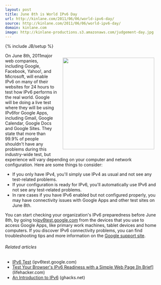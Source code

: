 ```yaml
---
layout: post
title: June 8th is World IPv6 Day
url: http://kinlane.com/2011/06/06/world-ipv6-day/
source: http://kinlane.com/2011/06/06/world-ipv6-day/
domain: kinlane.com
image: http://kinlane-productions.s3.amazonaws.com/judgement-day.jpg
---
```

{% include JB/setup %}<p><!DOCTYPE html PUBLIC "-//W3C//DTD XHTML 1.0 Transitional//EN"
    "http://www.w3.org/TR/xhtml1/DTD/xhtml1-transitional.dtd">
<html xmlns="http://www.w3.org/1999/xhtml">
  <head>
    <title></title>
  </head>
  <body>
    <img style="padding: 15px;" src="http://kinlane-productions.s3.amazonaws.com/judgement-day.jpg" alt="" width="300" align="right" />On June 8th, 2011major web companies, including Google,
    Facebook, Yahoo!, and Microsoft, will enable IPv6 on many of their websites for 24 hours to test how IPv6 performs in the real world. Google will be doing a live test where they will be using
    IPv6for Google Apps, including Gmail, Google Calendar, Google Docs and Google Sites. They state that more than 99.9% of people shouldn't have any problems during this industry-wide test, but
    experience will vary depending on your computer and network configuration. Here are some things to consider:
    <ul class="mainlist">
      <li>If you only have IPv4, you'll simply use IPv4 as usual and not see any test-related problems.
      </li>
      <li>If your configuration is ready for IPv6, you'll automatically use IPv6 and not see any test-related problems.
      </li>
      <li>In rare cases if you have IPv6 enabled but not configured properly, you may have connectivity issues with Google Apps and other test sites on June 8th.
      </li>
    </ul>You can start checking your organization's IPv6 preparedness before June 8th, by going to<a href="http://ipv6test.google.com/" target="_blank">ipv6test.google.com</a> from the devices that
    you use to access Google Apps, like primary work machines, tablet devices and home computers. If you discover IPv6 connectivity problems, you can find troubleshooting tips and more information on
    the <a title="Google IPv6 Site" href="http://www.google.com/support/websearch/bin/answer.py?hl=en&amp;topic=8995&amp;answer=1299266">Google support site</a>.
    <h6 class="zemanta-related-title" style="font-size: 1em;">
      Related articles
    </h6>
    <ul class="zemanta-article-ul">
      <li class="zemanta-article-ul-li">
        <a href="http://ipv6test.google.com/">IPv6 Test</a> (ipv6test.google.com)
      </li>
      <li class="zemanta-article-ul-li">
        <a href="http://lifehacker.com/5808869/test-your-browsers-ipv6-readiness-with-a-simple-web-page">Test Your Browser's IPv6 Readiness with a Simple Web Page [In Brief]</a> (lifehacker.com)
      </li>
      <li class="zemanta-article-ul-li">
        <a href="http://www.ghacks.net/2011/06/06/an-introduction-to-ipv6/">An Introduction to IPv6</a> (ghacks.net)
      </li>
    </ul>
  </body>
</html></p>
